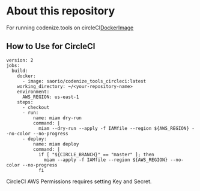 # About this repository
For running codenize.tools on circleCI[DockerImage](https://hub.docker.com/r/saorio/codenize_tools_circleci/)


## How to Use for CircleCI

```
version: 2
jobs:
  build:
    docker:
      - image: saorio/codenize_tools_circleci:latest
    working_directory: ~/<your-repository-name>
    environment:
      AWS_REGION: us-east-1
    steps:
      - checkout
      - run:
          name: miam dry-run
          command: |
            miam --dry-run --apply -f IAMfile --region ${AWS_REGION} --no-color --no-progress
      - deploy:
          name: miam deploy
          command: |
            if [ "${CIRCLE_BRANCH}" == "master" ]; then
              miam --apply -f IAMfile --region ${AWS_REGION} --no-color --no-progress
            fi
```

CircleCI AWS Permissions requires setting Key and Secret.
